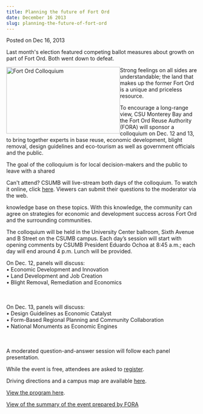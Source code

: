 ```yaml
---
title: Planning the future of Fort Ord
date: December 16 2013
slug: planning-the-future-of-fort-ord
---
```


 



<span class="date">Posted on Dec 16, 2013    </span>
<p>Last month&apos;s election featured competing ballot measures about
growth on part of Fort Ord. Both went down to defeat.</p>
<p><img alt="Fort Ord Colloquium" src="https://news.csumb.edu/sites/default/files/65/attachments/news/images/fort_ord_colloquium_invite.jpg" style="float:left; width:300px; height:176px">Strong feelings on
all sides are understandable; the land that makes up the former
Fort Ord is a unique and priceless resource. &#x2028;</img></p>
<p>To encourage a long-range view, CSU Monterey Bay and the Fort
Ord Reuse Authority (FORA) will sponsor a colloquium on Dec. 12 and
13, to bring together experts in base reuse, economic development,
blight removal, design guidelines and eco-tourism as well as
government officials and the public.</p>
<p>The goal of the colloquium is for local decision-makers and the
public to leave with a shared</p>
<p class="pullquote">Can&apos;t attend? CSUMB will live-stream both days
of the colloquium. To watch it online, click <a href="https://media.csumb.edu/www/player/encoder.php?en=5&amp;cc=1&amp;q=1" rel="nofollow">here</a>. Viewers can submit their questions to the
moderator via the web.</p>
<p>knowledge base on these topics. With this knowledge, the
community can agree on strategies for economic and development
success across Fort Ord and the surrounding communities.</p>
<p>The colloquium will be held in the University Center ballroom,
Sixth Avenue and B Street on the CSUMB campus. Each day&#x2019;s session
will start with opening comments by CSUMB President Eduardo Ochoa
at 8:45 a.m.; each day will end around 4 p.m. Lunch will be
provided.</p>
<p>On Dec. 12, panels will discuss:<br>
&#x2022; Economic Development and Innovation<br>
&#x2022; Land Development and Job Creation<br>
&#x2022; Blight Removal, Remediation and Economics</br></br></br></p>
<p>On Dec. 13, panels will discuss:<br>
&#x2022; Design Guidelines as Economic Catalyst<br>
&#x2022; Form-Based Regional Planning and Community Collaboration<br>
&#x2022; National Monuments as Economic Engines</br></br></br></p>
<p>A moderated question-and-answer session will follow each panel
presentation.</p>
<p>While the event is free, attendees are asked to <a href="https://www.fortordcolloquium.eventbrite.com" rel="nofollow">register</a>.</p>
<p>Driving directions and a campus map are available <a href="https://csumb.edu/maps" rel="nofollow">here</a>.</p>
<p><a href="https://news.csumb.edu/sites/default/files/65/attachments/news/files/fort_ord_colloquium_program_0.pdf" rel="nofollow">View the program here</a>.</p>
<p><a href="https://news.csumb.edu/sites/default/files/65/attachments/news/files/colloquium_summary.pdf" rel="nofollow">View of the summary of the event prepared by
FORA</a></p>
<p>&#xA0;</p>
<p><br>
&#xA0;</br></p>





```
